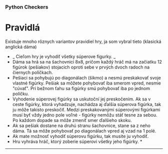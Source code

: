 ### Python Checkers

# **Pravidlá**

Existuje mnoho rôznych variantov pravidiel hry, ja som vybral tieto (klasická anglická dáma)
* _ Cieľom hry je vyhodiť všetky súperove figurky. _
* Dáma sa hrá sa na šachovnici 8x8, pričom každý hráč má na začiatku 12 figúrok (pešiakov) 
stojacich oproti sebe v prvých dvoch radoch na čiernych políčkach.
* Pešiaci sa pohybujú po diagonálach (šikmo) a nesmú preskakovať svoje vlastné figúrky. 
Pešiak sa môžete pohybovať iba smerom vpred, nesmie "cúvať". 
Pri bežnom ťahu sa figúrky smú pohybovať iba po jednom políčku. 
* Vyhodenie súperovej figúrky sa uskutoční jej preskočením. 
Ak sa v ceste figúrky, ktorá vyhadzuje, nachádza aj ďalšia súperova figúrka, tak ju môže takisto preskočiť. 
Medzi preskakovanými súperovými figúrkami musí byť vždy jedno pole voľné - figúrky nemôžu stáť tesne za sebou. 
Po každom dopade sa môže zmeniť smer ďalšieho skoku. 
* Ak sa pešiak dostane na druhú stranu šachovnice, stane sa z neho dáma. Tá sa môže pohybovať po diagonálach vpred aj vzad na 1 polé.
* Ak mate možnosť vyhodiť súperovu figúrku, tak musite ju vyhodiť.
* Hru vyhráva hráč, ktorý zoberie súperovi všetky jeho figúrky. *
---
